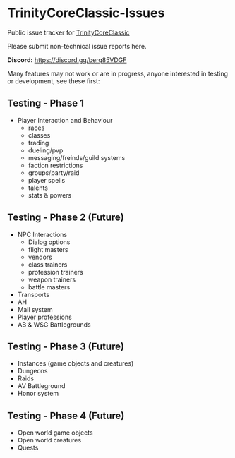 # TrinityCoreClassic-Issues
Public issue tracker for [TrinityCoreClassic](https://github.com/Frostshake/TrinityCoreClassic)

Please submit non-technical issue reports here.

**Discord:**
https://discord.gg/berq85VDGF

Many features may not work or are in progress, anyone interested in testing or development, see these first:

## Testing - Phase 1
- Player Interaction and Behaviour
  - races
  - classes
  - trading
  - dueling/pvp
  - messaging/freinds/guild systems
  - faction restrictions
  - groups/party/raid
  - player spells
  - talents
  - stats & powers 

## Testing - Phase 2 (Future)
- NPC Interactions
  - Dialog options
  - flight masters
  - vendors
  - class trainers
  - profession trainers
  - weapon trainers
  - battle masters
- Transports
- AH
- Mail system
- Player professions
- AB & WSG Battlegrounds

## Testing - Phase 3 (Future)
- Instances (game objects and creatures)
 - Dungeons
 - Raids
 - AV Battleground
 - Honor system

## Testing - Phase 4 (Future)
- Open world game objects
- Open world creatures
- Quests
